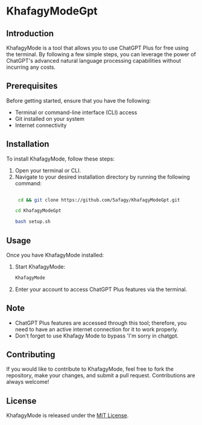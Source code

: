 # KhafagyModeGpt

## Introduction
KhafagyMode is a tool that allows you to use ChatGPT Plus for free using the terminal. By following a few simple steps, you can leverage the power of ChatGPT's advanced natural language processing capabilities without incurring any costs.

## Prerequisites
Before getting started, ensure that you have the following:

- Terminal or command-line interface (CLI) access
- Git installed on your system
- Internet connectivity

## Installation
To install KhafagyMode, follow these steps:

1. Open your terminal or CLI.
2. Navigate to your desired installation directory by running the following command:
   ```bash
    
    cd && git clone https://github.com/5afagy/KhafagyModeGpt.git
    ```
    ```bash
    cd KhafagyModeGpt
    ````
    ```bash
    bash setup.sh
    
    ```
## Usage
Once you have KhafagyMode installed:

1. Start KhafagyMode:
    ```bash
    KhafagyMode
    ```

2. Enter your account to access ChatGPT Plus features via the terminal.

    

## Note
- ChatGPT Plus features are accessed through this tool; therefore, you need to have an active internet connection for it to work properly.
- Don't forget to use Khafagy Mode to bypass 'I'm sorry in chatgpt.

  
## Contributing
If you would like to contribute to KhafagyMode, feel free to fork the repository, make your changes, and submit a pull request. Contributions are always welcome!

## License
KhafagyMode is released under the [MIT License](LICENSE).
